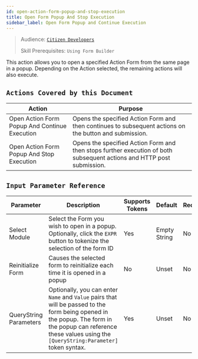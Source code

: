 ```yaml
---
id: open-action-form-popup-and-stop-execution
title: Open Form Popup And Stop Execution
sidebar_label: Open Form Popup and Continue Execution
---
```


> Audience: [`Citizen Developers`](/audience#citizen-developers.md)
>
> Skill Prerequisites: `Using Form Builder`

This action allows you to open a specified Action Form from the same page in a popup. Depending on the Action selected, the remaining actions will also execute.

## `Actions Covered by this Document`

| Action | Purpose |
| -- | -- |
| Open Action Form Popup And Continue Execution | Opens the specified Action Form and then continues to subsequent actions on the button and submission. |
| Open Action Form Popup And Stop Execution | Opens the specified Action Form and then stops further execution of both subsequent actions and HTTP post submission. |

## `Input Parameter Reference`

| Parameter | Description | Supports Tokens | Default | Required |
| -- | -- | -- | -- | -- |
| Select Module | Select the Form you wish to open in a popup. Optionally, click the `EXPR` button to tokenize the selection of the form ID| Yes | Empty String | No |
| Reinitialize Form | Causes the selected form to reinitialize each time it is opened in a popup | No |  Unset | No |
| QueryString Parameters | Optionally, you can enter `Name` and `Value` pairs that will be passed to the form being opened in the popup. The form in the popup can reference these values using the `[QueryString:Parameter]` token syntax. | Yes | Unset | No |
